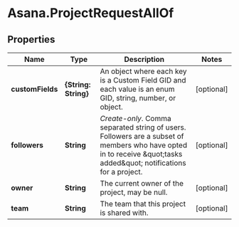 # Asana.ProjectRequestAllOf

## Properties

Name | Type | Description | Notes
------------ | ------------- | ------------- | -------------
**customFields** | **{String: String}** | An object where each key is a Custom Field GID and each value is an enum GID, string, number, or object. | [optional] 
**followers** | **String** | *Create-only*. Comma separated string of users. Followers are a subset of members who have opted in to receive \&quot;tasks added\&quot; notifications for a project. | [optional] 
**owner** | **String** | The current owner of the project, may be null. | [optional] 
**team** | **String** | The team that this project is shared with. | [optional] 


